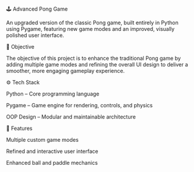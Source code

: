 🕹️ Advanced Pong Game

An upgraded version of the classic Pong game, built entirely in Python using Pygame, featuring new game modes and an improved, visually polished user interface.

🎯 Objective

The objective of this project is to enhance the traditional Pong game by adding multiple game modes and refining the overall UI design to deliver a smoother, more engaging gameplay experience.

⚙️ Tech Stack

Python – Core programming language

Pygame – Game engine for rendering, controls, and physics

OOP Design – Modular and maintainable architecture

🚀 Features

Multiple custom game modes

Refined and interactive user interface

Enhanced ball and paddle mechanics
